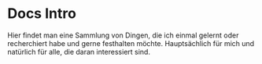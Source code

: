 # Docs Intro

Hier findet man eine Sammlung von Dingen, die ich einmal gelernt oder recherchiert habe und gerne festhalten möchte. Hauptsächlich für mich und natürlich für alle, die daran interessiert sind.
